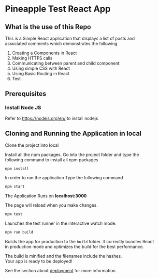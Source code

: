 # Pineapple Test React App

## What is the use of this Repo

This is a Simple React application that displays a list of posts and associated comments which demonstrates the following

1. Creating a Components in React
2. Making HTTPS calls
3. Communicating between parent and child component
4. Using simple CSS with React
5. Using Basic Routing in React
6. Test

## Prerequisites

### Install Node JS

Refer to https://nodejs.org/en/ to install nodejs

## Cloning and Running the Application in local

Clone the project into local

Install all the npm packages. Go into the project folder and type the following command to install all npm packages

```bash
npm install
```

In order to run the application Type the following command

```bash
npm start
```

The Application Runs on **localhost:3000**

The page will reload when you make changes.

```bash
npm test
```

Launches the test runner in the interactive watch mode.

```bash
npm run build
```

Builds the app for production to the `build` folder.
It correctly bundles React in production mode and optimizes the build for the best performance.

The build is minified and the filenames include the hashes.\
Your app is ready to be deployed!

See the section about [deployment](https://facebook.github.io/create-react-app/docs/deployment) for more information.
